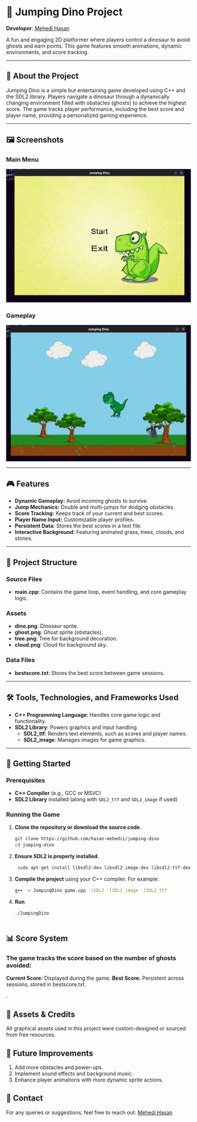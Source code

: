 # 🦖 Jumping Dino Project
 
**Developer**: [Mehedi Hasan](https://github.com/hasan-mehedii)

A fun and engaging 2D platformer where players control a dinosaur to avoid ghosts and earn points. This game features smooth animations, dynamic environments, and score tracking.

---

## 📜 About the Project

Jumping Dino is a simple but entertaining game developed using C++ and the SDL2 library. Players navigate a dinosaur through a dynamically changing environment filled with obstacles (ghosts) to achieve the highest score. The game tracks player performance, including the best score and player name, providing a personalized gaming experience.

---
## 🖼️ Screenshots

### Main Menu
![Main Menu](images/menu.png)

### Gameplay
![Gameplay](images/game.png)


---

## 🎮 Features
- **Dynamic Gameplay:** Avoid incoming ghosts to survive.
- **Jump Mechanics:** Double and multi-jumps for dodging obstacles.
- **Score Tracking:** Keeps track of your current and best scores.
- **Player Name Input:** Customizable player profiles.
- **Persistent Data:** Stores the best scores in a text file.
- **Interactive Background:** Featuring animated grass, trees, clouds, and stones.

---
## 📂 Project Structure  

### Source Files  
- **main.cpp**: Contains the game loop, event handling, and core gameplay logic.  

### Assets  
- **dino.png**: Dinosaur sprite.  
- **ghost.png**: Ghost sprite (obstacles).  
- **tree.png**: Tree for background decoration.  
- **cloud.png**: Cloud for background sky.  

### Data Files  
- **bestscore.txt**: Stores the best score between game sessions.  

---

## 🛠️ Tools, Technologies, and Frameworks Used

- **C++ Programming Language**: Handles core game logic and functionality.
- **SDL2 Library**: Powers graphics and input handling.
  - **SDL2_ttf**: Renders text elements, such as scores and player names.
  - **SDL2_image**: Manages images for game graphics.

---

## 🚀 Getting Started

### Prerequisites
- **C++ Compiler** (e.g., GCC or MSVC)
- **SDL2 Library** installed (along with `SDL2_ttf` and `SDL2_image` if used)

### Running the Game
1. **Clone the repository or download the source code.**
   
    ```bash
    git clone https://github.com/hasan-mehedii/jumping-dino
    cd jumping-dino
2. **Ensure SDL2 is properly installed.**
 
   ```bash
    sudo apt-get install libsdl2-dev libsdl2-image-dev libsdl2-ttf-dev
3. **Compile the project** using your C++ compiler. For example:

   ```bash
   g++ -o JumpingDino game.cpp -lSDL2 -lSDL2_image -lSDL2_ttf  

 4. **Run**

    ```bash
    ./JumpingDino
   
## 📊 Score System
### The game tracks the score based on the number of ghosts avoided:

**Current Score:** Displayed during the game.
**Best Score:** Persistent across sessions, stored in bestscore.txt.   
 
.
## 🎨 Assets & Credits
All graphical assets used in this project were custom-designed or sourced from free resources.

## 📝 Future Improvements
1. Add more obstacles and power-ups.
2. Implement sound effects and background music.
3. Enhance player animations with more dynamic sprite actions.

## 📧 Contact
For any queries or suggestions, feel free to reach out:
[Mehedi Hasan](mailto:mehedi200105075@gmail.com)



